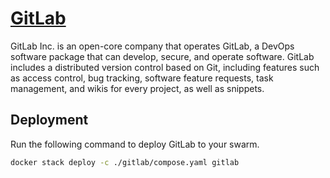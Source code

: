 # [GitLab](https://about.gitlab.com/)

GitLab Inc. is an open-core company that operates GitLab, a DevOps software package that can develop, secure, and operate software. GitLab includes a distributed version control based on Git, including features such as access control, bug tracking, software feature requests, task management, and wikis for every project, as well as snippets.

## Deployment

Run the following command to deploy GitLab to your swarm.

```bash
docker stack deploy -c ./gitlab/compose.yaml gitlab
```
